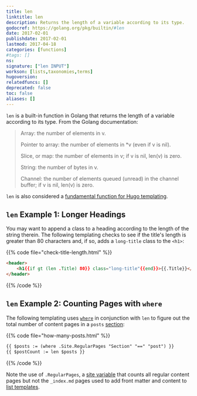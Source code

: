 ```yaml
---
title: len
linktitle: len
description: Returns the length of a variable according to its type.
godocref: https://golang.org/pkg/builtin/#len
date: 2017-02-01
publishdate: 2017-02-01
lastmod: 2017-04-18
categories: [functions]
#tags: []
ns:
signature: ["len INPUT"]
workson: [lists,taxonomies,terms]
hugoversion:
relatedfuncs: []
deprecated: false
toc: false
aliases: []
---
```


`len` is a built-in function in Golang that returns the length of a variable according to its type. From the Golang documentation:

> Array: the number of elements in v.
>
> Pointer to array: the number of elements in *v (even if v is nil).
>
> Slice, or map: the number of elements in v; if v is nil, len(v) is zero.
>
> String: the number of bytes in v.
>
> Channel: the number of elements queued (unread) in the channel buffer; if v is nil, len(v) is zero.

`len` is also considered a [fundamental function for Hugo templating][].

## `len` Example 1: Longer Headings

You may want to append a class to a heading according to the length of the string therein. The following templating checks to see if the title's length is greater than 80 characters and, if so, adds a `long-title` class to the `<h1>`:

{{% code file="check-title-length.html" %}}
```html
<header>
    <h1{{if gt (len .Title) 80}} class="long-title"{{end}}>{{.Title}}</h1>
</header>
```
{{% /code %}}

## `len` Example 2: Counting Pages with `where`

The following templating uses [`where`][] in conjunction with `len` to figure out the total number of content pages in a `posts` [section][]:

{{% code file="how-many-posts.html" %}}
```html
{{ $posts := (where .Site.RegularPages "Section" "==" "post") }}
{{ $postCount := len $posts }}
```
{{% /code %}}

Note the use of `.RegularPages`, a [site variable][] that counts all regular content pages but not the `_index.md` pages used to add front matter and content to [list templates][].


[fundamental function for Hugo templating]: /templates/introduction/
[list templates]: /templates/lists/
[section]: /content-management/sections/
[site variable]: /variables/site/
[`where`]: /functions/where/